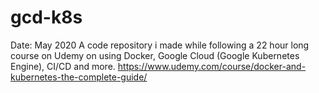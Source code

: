 # gcd-k8s
Date: May 2020
A code repository i made while following a 22 hour long course on Udemy on using Docker, Google Cloud (Google Kubernetes Engine), CI/CD and more.
https://www.udemy.com/course/docker-and-kubernetes-the-complete-guide/
